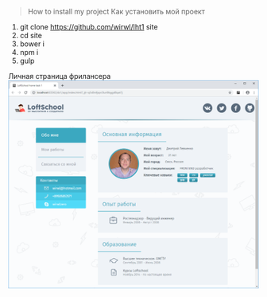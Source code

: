 > How to install my project
> Как установить мой проект
1. git clone https://github.com/wirwl/lht1 site
2. cd site
3. bower i
4. npm i
5. gulp

Личная страница фрилансера
![](https://github.com/wirwl/lht1/blob/master/lht1.png)
